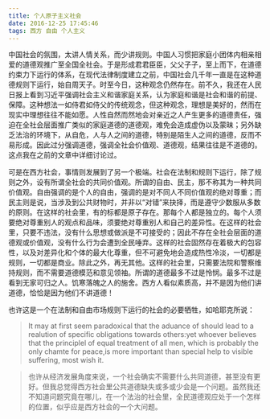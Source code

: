 ```yaml
---
title: 个人原子主义社会
date: 2016-12-25 17:45:46
tags: 西方 自由 个人主义
---
```


中国社会的氛围，太讲人情关系，而少讲规则。中国人习惯把家庭小团体内相亲相爱的道德观推广至全国全社会。于是形成君君臣臣，父父子子，至上而下，在道德约束力下运行的体系，在现代法律制度建立之前，中国社会几千年一直是在这种道德规则下运行，始自周天子。时至今日，这种观念仍然存在。前不久，我还在人民日报上看到习近平强调社会主义和谐家庭关系，认为家庭和谐是社会和谐的前提、保障。这种想法一如侍君如侍父的传统观念，但这种观念，理想是美好的，然而在现实中理想往往不能如愿。人性自然而然地会对亲近之人产生更多的道德责任，强迫在全社会层面推广类似的家庭道德的道德观，难免会造成虚伪以及蒙昧；另外缺乏法治的环境下，从自危，人与人之间的道德，特别是陌生人之间的道德，反而不易形成。因此过分强调道德，强调全社会价值观、道德观，结果往往是不道德的。这点我在之前的文章中详细讨论过。

可是在西方社会，事情则发展到了另一个极端。社会在法制和规则下运行，除了规则之外，设有所谓全社会的共同价值观。所谓的自由、民主，那不称其为一种共同价值观。自由强调的是个人的自由，强调的是对不同人不同价值观的绝对尊重；而民主则是说，当涉及到公共财物时，并非以“对错”来抉择，而是遵守少数服从多数的原则。在这样的社会里，有的标都是原子存在。那每个人都是独立的。每个人须要绝对尊重别人的观点和品味，须要绝对尊重别人和自己的差异性。在这样的社会里，只要不违法，没有什么思想或做派是不可接受的；因此不存在全社会层面的道德观或价值观，没有什么行为会遭到全民唾弃。这样的社会固然存在着极大的包容性，以及对差异化和个体的最大化尊重，但不可避免地会造成热性冷淡，一切都是规则，一切都是商业。除此之外，再无其他。这样的社会里，只需要法院和警察维持规则，而不需要道德模范和意见领袖。所谓的道德最多不过是怜悯。最多不过是看到无家可归之人。饥寒落魄之人的施舍。西方人看似素质高，并不是因为他们讲道德，恰恰是因为他们不讲道德！

也许这是一个在法制和自由市场规则下运行的社会的必要牺牲，如哈耶克所说：

> It may at first seem paradoxical that the aduance of should lead to a realution of specific obligations towards others:yet whoever believes that the principlel of equal treatment of all men, which is probably the only chamte for peace,is more important than special help to visible suffering, most wish it.

> 也许从经济发展角度来说，一个社会确实不需要什么共同道德，甚至没有更好。但我总觉得西方社会里公共道德缺失或多或少会是一个问题。虽然我还不知道问题究竟在哪儿，在一个法治的社会里，全民道德观应处于一个怎样的位置，似乎应是西方社会的一个大问题。
